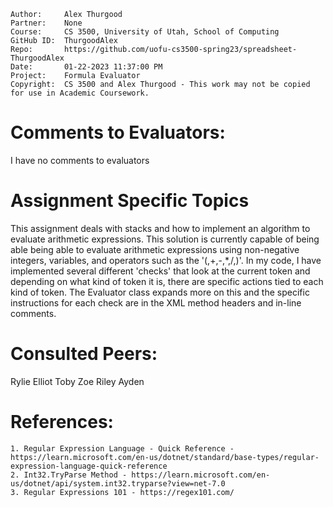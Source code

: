 ﻿```
Author:     Alex Thurgood
Partner:    None
Course:     CS 3500, University of Utah, School of Computing
GitHub ID:  ThurgoodAlex
Repo:       https://github.com/uofu-cs3500-spring23/spreadsheet-ThurgoodAlex
Date:       01-22-2023 11:37:00 PM 
Project:    Formula Evaluator
Copyright:  CS 3500 and Alex Thurgood - This work may not be copied for use in Academic Coursework.
```

# Comments to Evaluators:

I have no comments to evaluators

# Assignment Specific Topics

This assignment deals with stacks and how to implement an algorithm to evaluate arithmetic expressions. 
This solution is currently capable of being able being able to evaluate arithmetic expressions using 
non-negative integers, variables, and operators such as the '(,+,-,*,/,)'. In my code, I have implemented several different 'checks' 
that look at the current token and depending on what kind of token it is, there are specific actions tied to each kind of token. 
The Evaluator class expands more on this and the specific instructions for each check are in the XML method headers and in-line comments.



# Consulted Peers:

Rylie
Elliot
Toby
Zoe
Riley
Ayden
  
# References:
    1. Regular Expression Language - Quick Reference - https://learn.microsoft.com/en-us/dotnet/standard/base-types/regular-expression-language-quick-reference
    2. Int32.TryParse Method - https://learn.microsoft.com/en-us/dotnet/api/system.int32.tryparse?view=net-7.0
    3. Regular Expressions 101 - https://regex101.com/